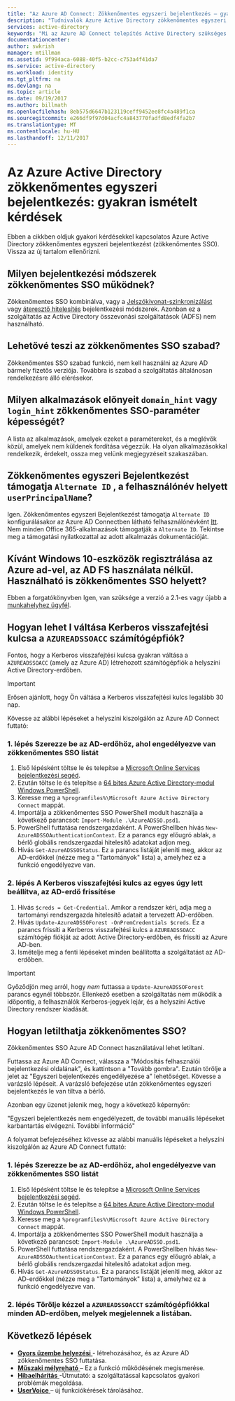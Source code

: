 ```yaml
---
title: "Az Azure AD Connect: Zökkenőmentes egyszeri bejelentkezés – gyakori kérdések |} Microsoft Docs"
description: "Tudnivalók Azure Active Directory zökkenőmentes egyszeri bejelentkezést gyakran feltett kérdésekre adott válaszokat."
services: active-directory
keywords: "Mi az Azure AD Connect telepítés Active Directory szükséges összetevőket az Azure AD, SSO, egyszeri bejelentkezést."
documentationcenter: 
author: swkrish
manager: mtillman
ms.assetid: 9f994aca-6088-40f5-b2cc-c753a4f41da7
ms.service: active-directory
ms.workload: identity
ms.tgt_pltfrm: na
ms.devlang: na
ms.topic: article
ms.date: 09/19/2017
ms.author: billmath
ms.openlocfilehash: 8eb575d6647b123119ceff9452ee8fc4a489f1ca
ms.sourcegitcommit: e266df9f97d04acfc4a843770fadfd8edf4fa2b7
ms.translationtype: MT
ms.contentlocale: hu-HU
ms.lasthandoff: 12/11/2017
---
```

# <a name="azure-active-directory-seamless-single-sign-on-frequently-asked-questions"></a>Az Azure Active Directory zökkenőmentes egyszeri bejelentkezés: gyakran ismételt kérdések

Ebben a cikkben oldjuk gyakori kérdésekkel kapcsolatos Azure Active Directory zökkenőmentes egyszeri bejelentkezést (zökkenőmentes SSO). Vissza az új tartalom ellenőrizni.

## <a name="what-sign-in-methods-do-seamless-sso-work-with"></a>Milyen bejelentkezési módszerek zökkenőmentes SSO működnek?

Zökkenőmentes SSO kombinálva, vagy a [Jelszókivonat-szinkronizálást](active-directory-aadconnectsync-implement-password-synchronization.md) vagy [áteresztő hitelesítés](active-directory-aadconnect-pass-through-authentication.md) bejelentkezési módszerek. Azonban ez a szolgáltatás az Active Directory összevonási szolgáltatások (ADFS) nem használható.

## <a name="is-seamless-sso-a-free-feature"></a>Lehetővé teszi az zökkenőmentes SSO szabad?

Zökkenőmentes SSO szabad funkció, nem kell használni az Azure AD bármely fizetős verziója. Továbbra is szabad a szolgáltatás általánosan rendelkezésre álló elérésekor.

## <a name="what-applications-take-advantage-of-domainhint-or-loginhint-parameter-capability-of-seamless-sso"></a>Milyen alkalmazások előnyeit `domain_hint` vagy `login_hint` zökkenőmentes SSO-paraméter képességét?

A lista az alkalmazások, amelyek ezeket a paramétereket, és a meglévők közül, amelyek nem küldenek fordítása végezzük. Ha olyan alkalmazásokkal rendelkezik, érdekelt, ossza meg velünk megjegyzéseit szakaszában.

## <a name="does-seamless-sso-support-alternate-id-as-the-username-instead-of-userprincipalname"></a>Zökkenőmentes egyszeri Bejelentkezést támogatja `Alternate ID` , a felhasználónév helyett `userPrincipalName`?

Igen. Zökkenőmentes egyszeri Bejelentkezést támogatja `Alternate ID` konfigurálásakor az Azure AD Connectben látható felhasználónévként [Itt](active-directory-aadconnect-get-started-custom.md). Nem minden Office 365-alkalmazások támogatják a `Alternate ID`. Tekintse meg a támogatási nyilatkozattal az adott alkalmazás dokumentációját.

## <a name="i-want-to-register-non-windows-10-devices-with-azure-ad-without-using-ad-fs-can-i-use-seamless-sso-instead"></a>Kívánt Windows 10-eszközök regisztrálása az Azure ad-vel, az AD FS használata nélkül. Használható is zökkenőmentes SSO helyett?

Ebben a forgatókönyvben Igen, van szüksége a verzió a 2.1-es vagy újabb a [munkahelyhez ügyfél](https://www.microsoft.com/download/details.aspx?id=53554).

## <a name="how-can-i-roll-over-the-kerberos-decryption-key-of-the-azureadssoacc-computer-account"></a>Hogyan lehet I váltása Kerberos visszafejtési kulcsa a `AZUREADSSOACC` számítógépfiók?

Fontos, hogy a Kerberos visszafejtési kulcsa gyakran váltása a `AZUREADSSOACC` (amely az Azure AD) létrehozott számítógépfiók a helyszíni Active Directory-erdőben.

>[!IMPORTANT]
>Erősen ajánlott, hogy Ön váltása a Kerberos visszafejtési kulcs legalább 30 nap.

Kövesse az alábbi lépéseket a helyszíni kiszolgálón az Azure AD Connect futtató:

### <a name="step-1-get-list-of-ad-forests-where-seamless-sso-has-been-enabled"></a>1. lépés Szerezze be az AD-erdőhöz, ahol engedélyezve van zökkenőmentes SSO listát

1. Első lépésként töltse le és telepítse a [Microsoft Online Services bejelentkezési segéd](http://go.microsoft.com/fwlink/?LinkID=286152).
2. Ezután töltse le és telepítse a [64 bites Azure Active Directory-modul Windows PowerShell](http://go.microsoft.com/fwlink/p/?linkid=236297).
3. Keresse meg a `%programfiles%\Microsoft Azure Active Directory Connect` mappát.
4. Importálja a zökkenőmentes SSO PowerShell modult használja a következő parancsot: `Import-Module .\AzureADSSO.psd1`.
5. PowerShell futtatása rendszergazdaként. A PowerShellben hívás `New-AzureADSSOAuthenticationContext`. Ez a parancs egy előugró ablak, a bérlő globális rendszergazdai hitelesítő adatokat adjon meg.
6. Hívás `Get-AzureADSSOStatus`. Ez a parancs listáját jeleníti meg, akkor az AD-erdőkkel (nézze meg a "Tartományok" lista) a, amelyhez ez a funkció engedélyezve van.

### <a name="step-2-update-the-kerberos-decryption-key-on-each-ad-forest-that-it-was-set-it-up-on"></a>2. lépés A Kerberos visszafejtési kulcs az egyes úgy lett beállítva, az AD-erdő frissítése

1. Hívás `$creds = Get-Credential`. Amikor a rendszer kéri, adja meg a tartományi rendszergazda hitelesítő adatait a tervezett AD-erdőben.
2. Hívás `Update-AzureADSSOForest -OnPremCredentials $creds`. Ez a parancs frissíti a Kerberos visszafejtési kulcs a `AZUREADSSOACC` számítógép fiókját az adott Active Directory-erdőben, és frissíti az Azure AD-ben.
3. Ismételje meg a fenti lépéseket minden beállította a szolgáltatást az AD-erdőben.

>[!IMPORTANT]
>Győződjön meg arról, hogy _nem_ futtassa a `Update-AzureADSSOForest` parancs egynél többször. Ellenkező esetben a szolgáltatás nem működik a időpontig, a felhasználók Kerberos-jegyek lejár, és a helyszíni Active Directory rendszer kiadását.

## <a name="how-can-i-disable-seamless-sso"></a>Hogyan letilthatja zökkenőmentes SSO?

Zökkenőmentes SSO Azure AD Connect használatával lehet letiltani.

Futtassa az Azure AD Connect, válassza a "Módosítás felhasználói bejelentkezési oldalának", és kattintson a "Tovább gombra". Ezután törölje a jelet az "Egyszeri bejelentkezés engedélyezése a" lehetőséget. Kövesse a varázsló lépéseit. A varázsló befejezése után zökkenőmentes egyszeri bejelentkezés le van tiltva a bérlő.

Azonban egy üzenet jelenik meg, hogy a következő képernyőn:

"Egyszeri bejelentkezés nem engedélyezett, de további manuális lépéseket karbantartás elvégezni. További információ"

A folyamat befejezéséhez kövesse az alábbi manuális lépéseket a helyszíni kiszolgálón az Azure AD Connect futtató:

### <a name="step-1-get-list-of-ad-forests-where-seamless-sso-has-been-enabled"></a>1. lépés Szerezze be az AD-erdőhöz, ahol engedélyezve van zökkenőmentes SSO listát

1. Első lépésként töltse le és telepítse a [Microsoft Online Services bejelentkezési segéd](http://go.microsoft.com/fwlink/?LinkID=286152).
2. Ezután töltse le és telepítse a [64 bites Azure Active Directory-modul Windows PowerShell](http://go.microsoft.com/fwlink/p/?linkid=236297).
3. Keresse meg a `%programfiles%\Microsoft Azure Active Directory Connect` mappát.
4. Importálja a zökkenőmentes SSO PowerShell modult használja a következő parancsot: `Import-Module .\AzureADSSO.psd1`.
5. PowerShell futtatása rendszergazdaként. A PowerShellben hívás `New-AzureADSSOAuthenticationContext`. Ez a parancs egy előugró ablak, a bérlő globális rendszergazdai hitelesítő adatokat adjon meg.
6. Hívás `Get-AzureADSSOStatus`. Ez a parancs listáját jeleníti meg, akkor az AD-erdőkkel (nézze meg a "Tartományok" lista) a, amelyhez ez a funkció engedélyezve van.

### <a name="step-2-manually-delete-the-azureadssoacct-computer-account-from-each-ad-forest-that-you-see-listed"></a>2. lépés Törölje kézzel a `AZUREADSSOACCT` számítógépfiókkal minden AD-erdőben, melyek megjelennek a listában.

## <a name="next-steps"></a>Következő lépések

- [**Gyors üzembe helyezési** ](active-directory-aadconnect-sso-quick-start.md) - létrehozásához, és az Azure AD zökkenőmentes SSO futtatása.
- [**Műszaki mélyreható** ](active-directory-aadconnect-sso-how-it-works.md) – Ez a funkció működésének megismerése.
- [**Hibaelhárítás** ](active-directory-aadconnect-troubleshoot-sso.md) -Útmutató: a szolgáltatással kapcsolatos gyakori problémák megoldása.
- [**UserVoice** ](https://feedback.azure.com/forums/169401-azure-active-directory/category/160611-directory-synchronization-aad-connect) – új funkciókérések tárolásához.
